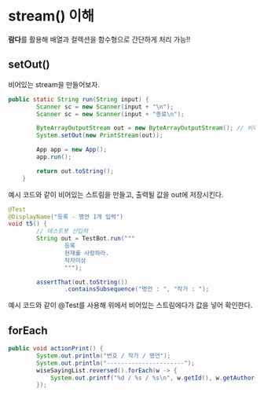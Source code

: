 # stream() 이해

**람다**를 활용해 배열과 컬렉션을 함수형으로 간단하게 처리 가능!!

## setOut()
비어있는 stream을 만들어보자.  
```java
public static String run(String input) {
        Scanner sc = new Scanner(input + "\n");
        Scanner sc = new Scanner(input + "종료\n");

        ByteArrayOutputStream out = new ByteArrayOutputStream(); // 비어있는 스트림
        System.setOut(new PrintStream(out));

        App app = new App();
        app.run();

        return out.toString();
    }
```
예시 코드와 같이 비어있는 스트림을 만들고, 출력될 값을 out에 저장시킨다.

```java
@Test
@DisplayName("등록 - 명언 1개 입력")
void t5() {
        // 테스트봇 선입력
        String out = TestBot.run("""
                등록
                현재를 사랑하라.
                작자미상
                """);

        assertThat(out.toString())
                .containsSubsequence("명언 : ", "작가 : ");
```
예시 코드와 같이 @Test를 사용해 위에서 비어있는 스트림에다가 값을 넣어 확인한다.

## forEach

```java
public void actionPrint() {
        System.out.println("번호 / 작가 / 명언");
        System.out.println("----------------------");
        wiseSayingList.reversed().forEach(w -> {
            System.out.printf("%d / %s / %s\n", w.getId(), w.getAuthor(), w.getContent());
        });
```